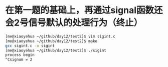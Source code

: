 # 在第一题的基础上，再通过signal函数还会2号信号默认的处理行为（终止）
```bash
[me@xiaoyehua ~/github/day12/test2]$ vim sigint.c 
[me@xiaoyehua ~/github/day12/test2]$ make
gcc sigint.c -o sigint
[me@xiaoyehua ~/github/day12/test2]$ ./sigint 
process begin
^Csignum = 2

```
